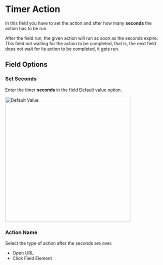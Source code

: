 # Timer Action

In this field you have to set the action and after how many **seconds** the action has to be run.

After the field run, the given action will run as soon as the seconds expire. This field not waiting for the action to be completed, that is, the next field does not wait for its action to be completed, it gets run.

## Field Options

### Set Seconds

Enter the timer **seconds** in the field Default value option.

<img src="/image/field-default-value-option.png" width="400" alt="Default Value">

### Action Name

Select the type of action after the seconds are over.

- Open URL
- Click Field Element
